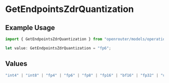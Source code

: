 # GetEndpointsZdrQuantization

## Example Usage

```typescript
import { GetEndpointsZdrQuantization } from "openrouter/models/operations";

let value: GetEndpointsZdrQuantization = "fp6";
```

## Values

```typescript
"int4" | "int8" | "fp4" | "fp6" | "fp8" | "fp16" | "bf16" | "fp32" | "unknown"
```
